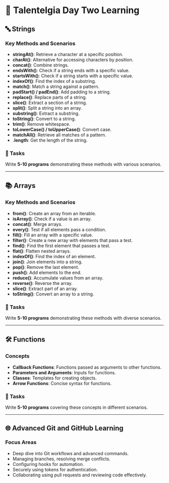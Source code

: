 
# 🌟 Talentelgia Day Two Learning

## 🔤 Strings
### Key Methods and Scenarios
- **stringAt()**: Retrieve a character at a specific position.
- **charAt()**: Alternative for accessing characters by position.
- **concat()**: Combine strings.
- **endsWith()**: Check if a string ends with a specific value.
- **startsWith()**: Check if a string starts with a specific value.
- **indexOf()**: Find the index of a substring.
- **match()**: Match a string against a pattern.
- **padStart() / padEnd()**: Add padding to a string.
- **replace()**: Replace parts of a string.
- **slice()**: Extract a section of a string.
- **split()**: Split a string into an array.
- **substring()**: Extract a substring.
- **toString()**: Convert to a string.
- **trim()**: Remove whitespace.
- **toLowerCase() / toUpperCase()**: Convert case.
- **matchAll()**: Retrieve all matches of a pattern.
- **.length**: Get the length of the string.

### 🧩 Tasks
Write **5-10 programs** demonstrating these methods with various scenarios.

---

## 📚 Arrays
### Key Methods and Scenarios
- **from()**: Create an array from an iterable.
- **isArray()**: Check if a value is an array.
- **concat()**: Merge arrays.
- **every()**: Test if all elements pass a condition.
- **fill()**: Fill an array with a specific value.
- **filter()**: Create a new array with elements that pass a test.
- **find()**: Find the first element that passes a test.
- **flat()**: Flatten nested arrays.
- **indexOf()**: Find the index of an element.
- **join()**: Join elements into a string.
- **pop()**: Remove the last element.
- **push()**: Add elements to the end.
- **reduce()**: Accumulate values from an array.
- **reverse()**: Reverse the array.
- **slice()**: Extract part of an array.
- **toString()**: Convert an array to a string.

### 🧩 Tasks
Write **5-10 programs** demonstrating these methods with diverse scenarios.

---

## 🛠️ Functions
### Concepts
- **Callback Functions**: Functions passed as arguments to other functions.
- **Parameters and Arguments**: Inputs for functions.
- **Classes**: Templates for creating objects.
- **Arrow Functions**: Concise syntax for functions.

### 🧩 Tasks
Write **5-10 programs** covering these concepts in different scenarios.

---

## 🌐 Advanced Git and GitHub Learning
### Focus Areas
- Deep dive into Git workflows and advanced commands.
- Managing branches, resolving merge conflicts.
- Configuring hooks for automation.
- Securely using tokens for authentication.
- Collaborating using pull requests and reviewing code effectively.
